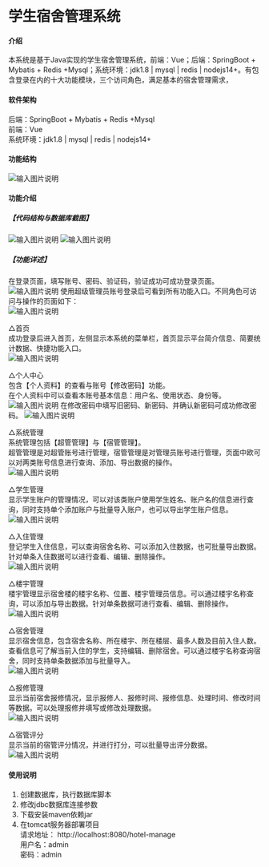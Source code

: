 # 学生宿舍管理系统

 
#### 介绍
本系统是基于Java实现的学生宿舍管理系统，前端：Vue；后端：SpringBoot + Mybatis + Redis +Mysql；系统环境：jdk1.8 | mysql | redis | nodejs14+。有包含登录在内的十大功能模块，三个访问角色，满足基本的宿舍管理需求，


#### 软件架构
后端：SpringBoot + Mybatis + Redis +Mysql  
前端：Vue  
系统环境：jdk1.8 | mysql | redis | nodejs14+  

#### 功能结构
![输入图片说明](images/image1.png)
#### 功能介绍
##### 【代码结构与数据库截图】
![输入图片说明](images/image2.png)
![输入图片说明](images/image3.png)

##### 【功能详述】 
在登录页面，填写账号、密码、验证码，验证成功可成功登录页面。  
![输入图片说明](images/image4.png)
使用超级管理员账号登录后可看到所有功能入口。不同角色可访问与操作的页面如下：  
![输入图片说明](images/image5.png)


△首页  
成功登录后进入首页，左侧显示本系统的菜单栏，首页显示平台简介信息、简要统计数据、快捷功能入口。    
![输入图片说明](images/image6.png)


△个人中心  
包含【个人资料】的查看与账号【修改密码】功能。  
在个人资料中可以查看本账号基本信息：用户名、使用状态、身份等。  
![输入图片说明](images/image7.png)
在修改密码中填写旧密码、新密码、并确认新密码可成功修改密码。 
![输入图片说明](images/image8.png)


△系统管理  
系统管理包括【超管管理】与【宿管管理】。  
超管管理是对超管账号进行管理，宿管管理是对管理员账号进行管理，页面中欧可以对两类账号信息进行查询、添加、导出数据的操作。  
![输入图片说明](images/image9.png)


△学生管理  
显示学生账户的管理情况，可以对该类账户使用学生姓名、账户名的信息进行查询，同时支持单个添加账户与批量导入账户，也可以导出学生账户信息。  
![输入图片说明](images/image10.png)


△入住管理  
登记学生入住信息，可以查询宿舍名称、可以添加入住数据，也可批量导出数据。针对单条入住数据可以进行查看、编辑、删除操作。  
![输入图片说明](images/image11.png)


△楼宇管理  
楼宇管理显示宿舍楼的楼宇名称、位置、楼宇管理员信息。可以通过楼宇名称查询，可以添加与导出数据。针对单条数据可进行查看、编辑、删除操作。  
![输入图片说明](images/image12.png)


△宿舍管理  
显示宿舍信息，包含宿舍名称、所在楼宇、所在楼层、最多人数及目前入住人数。查看信息可了解当前入住的学生，支持编辑、删除宿舍。可以通过楼宇名称查询宿舍，同时支持单条数据添加与批量导入。  
![输入图片说明](images/image13.png)


△报修管理  
显示当前宿舍报修情况，显示报修人、报修时间、报修信息、处理时间、修改时间等数据。可以处理报修并填写或修改处理数据。  
![输入图片说明](images/image14.png)


△宿管评分  
显示当前的宿管评分情况，并进行打分，可以批量导出评分数据。  
![输入图片说明](images/image15.png)

#### 使用说明
1. 创建数据库，执行数据库脚本
2. 修改jdbc数据库连接参数
3. 下载安装maven依赖jar
4. 在tomcat服务器部署项目  
    请求地址： http://localhost:8080/hotel-manage    
    用户名：admin  
    密码：admin  
